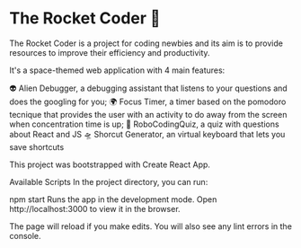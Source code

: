 
# The Rocket Coder 🚀

The Rocket Coder is a project for coding newbies and its aim is to provide resources to improve their efficiency and productivity.

It's a space-themed web application with 4 main features:

👽 Alien Debugger, a debugging assistant that listens to your questions and does the googling for you;
🌍 Focus Timer, a timer based on the pomodoro tecnique that provides the user with an activity to do away from the screen when concentration time is up;
🤖 RoboCodingQuiz, a quiz with questions about React and JS
🛸 Shorcut Generator, an virtual keyboard that lets you save shortcuts



This project was bootstrapped with Create React App.

Available Scripts
In the project directory, you can run:

npm start
Runs the app in the development mode.
Open http://localhost:3000 to view it in the browser.

The page will reload if you make edits.
You will also see any lint errors in the console.
